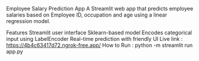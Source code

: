 Employee Salary Prediction App
A Streamlit web app that predicts employee salaries based on Employee ID, occupation and age using a linear regression model.

Features
Streamlit user interface
Sklearn-based model
Encodes categorical input using LabelEncoder
Real-time prediction with friendly UI
Live link : https://4b4c63417d72.ngrok-free.app/
How to Run :
 python -m streamlit run app.py
